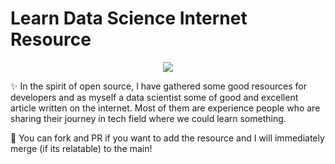 # Learn Data Science Internet Resource

<div align="center">
<img src="https://images.unsplash.com/photo-1603205431143-ce58f21799a4?ixlib=rb-4.0.3&ixid=MnwxMjA3fDB8MHxzZWFyY2h8NXx8bGVhcm58ZW58MHx8MHx8&auto=format&fit=crop&w=500&q=60">
</div>

✨ In the spirit of open source, I have gathered some good resources for developers and as myself a data scientist some of good and excellent article written on the internet. Most of them are experience people who are sharing their journey in tech field where we could learn something. 

 🍴 You can fork and PR if you want to add the resource and I will immediately merge (if its relatable) to the main!


